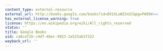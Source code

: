 ```yaml
---
content_type: external-resource
external_url: http://books.google.com/books?id=8X1XLuWI5nIC&pg=PA99#v=onepage
has_external_license_warning: true
license: https://en.wikipedia.org/wiki/All_rights_reserved
status: ''
title: Google Books
uid: ca6cef2b-c4df-46ec-9923-2a525ab37322
wayback_url: ''
---
```

